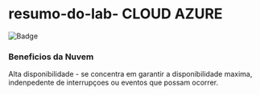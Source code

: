 # resumo-do-lab- CLOUD AZURE
![Badge](https://img.icons8.com/?size=100&id=81727&format=png&color=000000)
### Beneficios da Nuvem 
Alta disponibilidade - se concentra em garantir a disponibilidade maxima, indenpedente de interrupçoes ou eventos que possam ocorrer.
